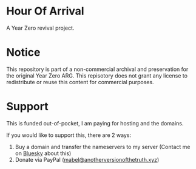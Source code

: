 # Hour Of Arrival
A Year Zero revival project.

# Notice
This repository is part of a non-commercial archival and preservation for the original Year Zero ARG.
This repisotory does not grant any license to redistribute or reuse this content for commercial purposes.

# Support
This is funded out-of-pocket, I am paying for hosting and the domains.

If you would like to support this, there are 2 ways:

1. Buy a domain and transfer the nameservers to my server (Contact me on [Bluesky](https://bsky.app/profile/anotherversionofthetruth.xyz) about this)
2. Donate via PayPal (mabel@anotherversionofthetruth.xyz)